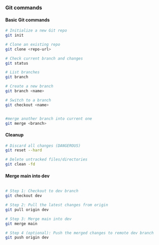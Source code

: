 ### Git commands
#### Basic Git commands
```bash
# Initialize a new Git repo
git init

# Clone an existing repo
git clone <repo-url>

# Check current branch and changes
git status

# List branches
git branch

# Create a new branch
git branch <name>

# Switch to a branch
git checkout <name>


#merge another branch into current one
git merge <branch>

```

#### Cleanup
```bash 
# Discard all changes (DANGEROUS)
git reset --hard

# Delete untracked files/directories
git clean -fd
```



#### Merge main into dev
```bash

# Step 1: Checkout to dev branch
git checkout dev

# Step 2: Pull the latest changes from origin
git pull origin dev

# Step 3: Merge main into dev
git merge main

# Step 4 (optional): Push the merged changes to remote dev branch
git push origin dev
```


